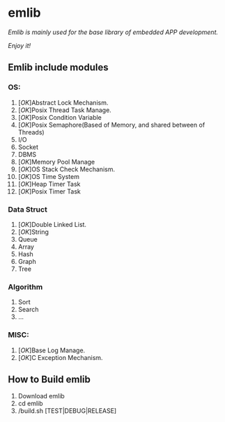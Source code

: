 # emlib

*Emlib is mainly used for the base library of embedded APP development.*

*Enjoy it!*

## Emlib include modules

### OS:
1. [*OK*]Abstract Lock Mechanism.
2. [*OK*]Posix Thread Task Manage.
3. [*OK*]Posix Condition Variable
4. [*OK*]Posix Semaphore(Based of Memory, and shared between of Threads)
5. I/O
6. Socket
7. DBMS 
8. [*OK*]Memory Pool Manage 
9. [*OK*]OS Stack Check Mechanism.
10. [*OK*]OS Time System
11. [*OK*]Heap Timer Task
12. [*OK*]Posix Timer Task

### Data Struct 
1. [*OK*]Double Linked List.
2. [*OK*]String
3. Queue
4. Array
5. Hash
6. Graph
7. Tree

### Algorithm
1. Sort
2. Search
3. ...

### MISC:
1. [*OK*]Base Log Manage.
2. [*OK*]C Exception Mechanism.

## How to Build emlib
1. Download emlib
2. cd emlib
3. /build.sh [TEST|DEBUG|RELEASE]

